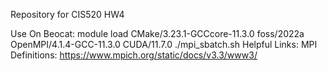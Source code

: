 Repository for CIS520 HW4

Use On Beocat:
module load CMake/3.23.1-GCCcore-11.3.0 foss/2022a OpenMPI/4.1.4-GCC-11.3.0 CUDA/11.7.0
./mpi_sbatch.sh
Helpful Links:
MPI Definitions: https://www.mpich.org/static/docs/v3.3/www3/

